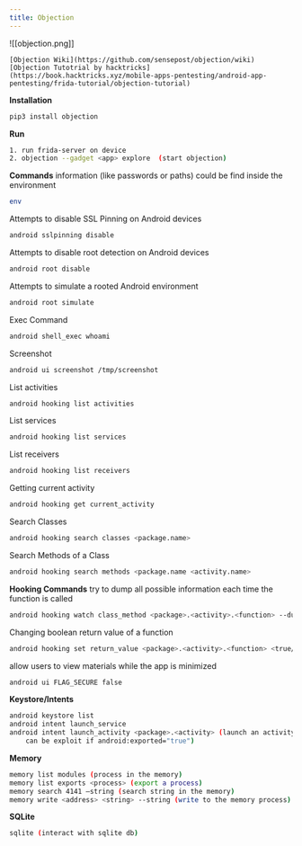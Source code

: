```yaml
---
title: Objection
---
```

![[objection.png]]
```ad-info
[Objection Wiki](https://github.com/sensepost/objection/wiki) 
[Objection Tutotrial by hacktricks](https://book.hacktricks.xyz/mobile-apps-pentesting/android-app-pentesting/frida-tutorial/objection-tutorial)
```

**Installation**
```bash
pip3 install objection
```
**Run**
```bash
1. run frida-server on device
2. objection --gadget <app> explore  (start objection)
```

**Commands**
information (like passwords or paths) could be find inside the environment
```bash
env
```
Attempts to disable SSL Pinning on Android devices
```bash
android sslpinning disable
```
Attempts to disable root detection on Android devices
```bash
android root disable
```
Attempts to simulate a rooted Android environment
```bash
android root simulate
```
Exec Command
```bash
android shell_exec whoami 
```
Screenshot
```bash
android ui screenshot /tmp/screenshot 
```
List activities
```bash
android hooking list activities
```
List services
```bash
android hooking list services
```
List receivers
```bash
android hooking list receivers 
```
Getting current activity
```bash
android hooking get current_activity 
```
Search Classes
```bash
android hooking search classes <package.name>
```
Search Methods of a Class
```bash
android hooking search methods <package.name <activity.name> 
```


**Hooking Commands**
try to dump all possible information each time the function is called
```bash
android hooking watch class_method <package>.<activity>.<function> --dump-args --dump-backtrace --dump-return
```
Changing boolean return value of a function
```bash
android hooking set return_value <package>.<activity>.<function> <true/false> 
```
allow users to view materials while the app is minimized
```bash
android ui FLAG_SECURE false
```

**Keystore/Intents**
```bash
android keystore list
android intent launch_service
android intent launch_activity <package>.<activity> (launch an activity 
	can be exploit if android:exported="true")
```


**Memory**
```bash
memory list modules (process in the memory)
memory list exports <process> (export a process)
memory search 4141 –string (search string in the memory)
memory write <address> <string> --string (write to the memory process)
```

**SQLite**
```bash
sqlite (interact with sqlite db)
```





